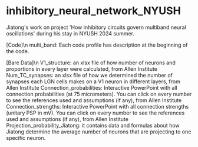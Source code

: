 # inhibitory_neural_network_NYUSH
Jiatong's work on project 'How inhibitory circuits govern multiband neural oscillations' during his stay in NYUSH 2024 summer.

[Code]\n
multi_band: Each code profile has description at the beginning of the code.

[Bare Data]\n
V1_structure: an xlsx file of how number of neurons and proportions in every layer were calculated, from Allen Institute
Num_TC_synapses: an xlsx file of how we determined the number of synapses each LGN cells makes on a V1 neuron in different layers, from Allen Institute
Connection_probabilities: Interactive PowerPoint with all connection probabilities (at 75 micrometers). You can click on every number to see the references used and assumptions (if any), from Allen Institute
Connection_strengths: Interactive PowerPoint with all connection strengths (unitary PSP in mV). You can click on every number to see the references used and assumptions (if any), from Allen Institute
Projection_probability_Jiatong: it contains data and formulas about how Jiatong determine the average number of neurons that are projecting to one specific neuron.
